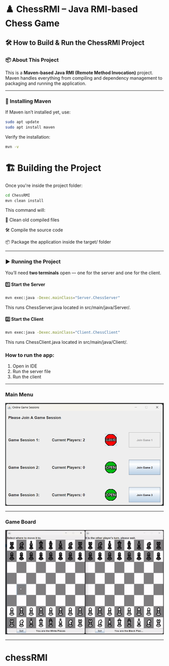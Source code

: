 # ♟️ ChessRMI – Java RMI-based Chess Game

## 🛠️ How to Build & Run the ChessRMI Project

### 📦 About This Project

This is a **Maven-based Java RMI (Remote Method Invocation)** project. Maven handles everything from compiling and dependency management to packaging and running the application.

---

### 🔧 Installing Maven

If Maven isn’t installed yet, use:

```bash
sudo apt update
sudo apt install maven
```

Verify the installation:

```bash
mvn -v
```

# 🏗️ Building the Project
Once you're inside the project folder:

```bash
cd ChessRMI
mvn clean install
```
This command will:

🧹 Clean old compiled files

🛠️ Compile the source code

📦 Package the application inside the target/ folder

---

### ▶️ Running the Project

You’ll need **two terminals** open — one for the server and one for the client.

#### 1️⃣ Start the Server

```bash
mvn exec:java -Dexec.mainClass="Server.ChessServer"
```

This runs ChessServer.java located in src/main/java/Server/.

#### 2️⃣ Start the Client
```bash
mvn exec:java -Dexec.mainClass="Client.ChessClient"
```
This runs ChessClient.java located in src/main/java/Client/.




### How to run the app:
1. Open in IDE
2. Run the server file
3. Run the client

----

### Main Menu
![Main Menu](screenshot/Game_GUI.png)

----

### Game Board
![Game Board](screenshot/chess.gif)

----
# chessRMI
